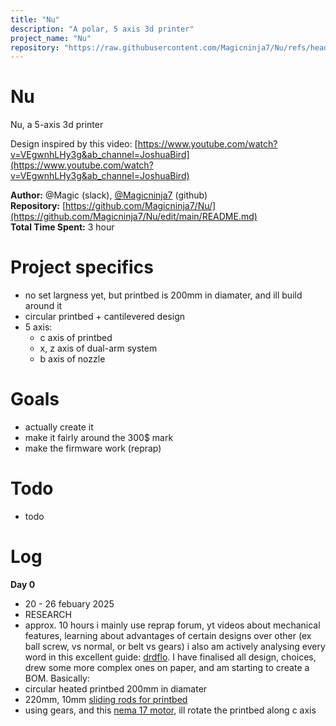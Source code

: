 ```yaml
---
title: "Nu"
description: "A polar, 5 axis 3d printer"
project_name: "Nu"
repository: "https://raw.githubusercontent.com/Magicninja7/Nu/refs/heads/main/LOG.md"
---
```


# Nu
Nu, a 5-axis 3d printer

Design inspired by this video: [https://www.youtube.com/watch?v=VEgwnhLHy3g&ab_channel=JoshuaBird](https://www.youtube.com/watch?v=VEgwnhLHy3g&ab_channel=JoshuaBird)

**Author:** @Magic (slack), [@Magicninja7](https://github.com/Magicninja7) (github)  
**Repository:** [https://github.com/Magicninja7/Nu/](https://github.com/Magicninja7/Nu/edit/main/README.md)  
**Total Time Spent:** 3 hour

# Project specifics
 - no set largness yet, but printbed is 200mm in diamater, and ill build around it
 - circular printbed + cantilevered design
 - 5 axis:
   - c axis of printbed
   - x, z axis of dual-arm system
   - b axis of nozzle

# Goals
 - actually create it
 - make it fairly around the 300$ mark
 - make the firmware work (reprap)

# Todo
- todo

# Log
**Day 0**
  - 20 - 26 febuary 2025
  - RESEARCH
  - approx. 10 hours
i mainly use reprap forum, yt videos about mechanical features, learning about advantages of certain designs over other (ex ball screw, vs normal, or belt vs gears)
i also am actively analysing every word in this excellent guide: [drdflo](https://www.drdflo.com/pages/Guides/How-to-Build-a-3D-Printer/FFF.html). 
I have finalised all design, choices, drew some more complex ones on paper, and am starting to create a BOM.
Basically:
 - circular heated printbed 200mm in diamater
 - 220mm, 10mm [sliding rods for printbed](https://www.aliexpress.com/item/33036180370.html)
 - using gears, and this [nema 17 motor](https://www.aliexpress.com/item/1005005742670433.html?spm=a2g0o.detail.pcDetailTopMoreOtherSeller.2.76f5nfoNnfoNWn&gps-id=pcDetailTopMoreOtherSeller&scm=1007.40050.354490.0&scm_id=1007.40050.354490.0&scm-url=1007.40050.354490.0&pvid=1afe711d-2e0e-4bf4-9af2-c8a5c796746a&_t=gps-id:pcDetailTopMoreOtherSeller,scm-url:1007.40050.354490.0,pvid:1afe711d-2e0e-4bf4-9af2-c8a5c796746a,tpp_buckets:668%232846%238110%231995&isseo=y&pdp_ext_f=%7B%22order%22%3A%22162%22%2C%22eval%22%3A%221%22%2C%22sceneId%22%3A%2230050%22%7D&pdp_npi=4%40dis%21PLN%2142.79%2123.40%21%21%2110.59%215.79%21%40%2112000034182321935%21rec%21PL%21%21ABXZ&utparam-url=scene%3ApcDetailTopMoreOtherSeller%7Cquery_from%3A), ill rotate the printbed along c axis
